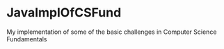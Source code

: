 # JavaImplOfCSFund
My implementation of some of the basic challenges in Computer Science Fundamentals 
